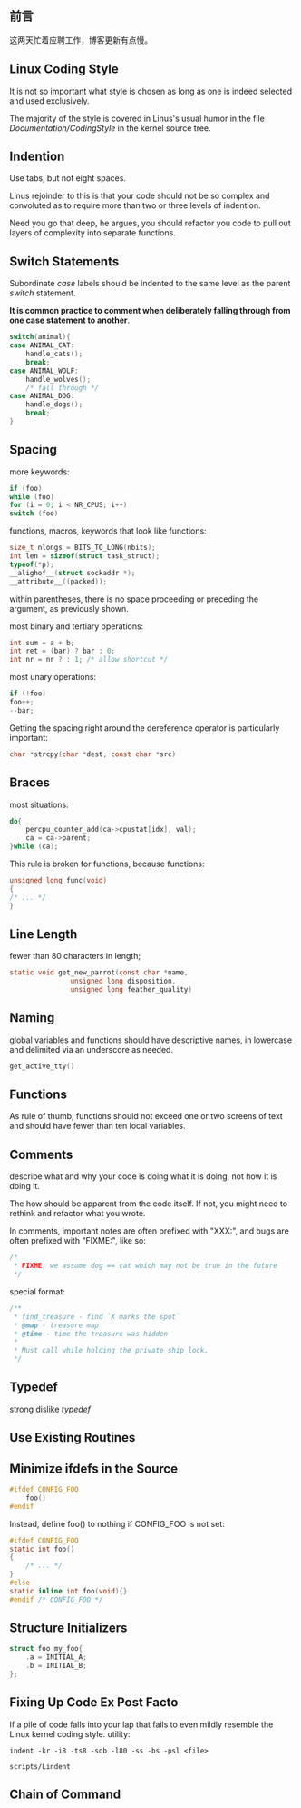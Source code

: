 ## **前言**
这两天忙着应聘工作，博客更新有点慢。

## **Linux Coding Style**
It is not so important what style is chosen as long as one is indeed selected and used exclusively.

The majority of the style is covered in Linus's usual humor in the file *Documentation/CodingStyle* in the kernel source tree.

## **Indention**
Use tabs, but not eight spaces.

Linus rejoinder to this is that your code should not be so complex and convoluted as to require more than two or three levels of indention.

Need you go that deep, he argues, you should refactor you code to pull out layers of complexity into separate functions.

## **Switch Statements**
Subordinate *case* labels should be  indented to the same level as the parent *switch* statement.

**It is common practice to comment when deliberately falling through from one case statement to another**.

```c
switch(animal){
case ANIMAL_CAT:
	handle_cats();
	break;
case ANIMAL_WOLF:
	handle_wolves();
	/* fall through */
case ANIMAL_DOG:
	handle_dogs();
	break;
}
```

## **Spacing**
more keywords:
```c
if (foo)
while (foo)
for (i = 0; i < NR_CPUS; i++)
switch (foo)
```

functions, macros, keywords that look like functions:
```c
size_t nlongs = BITS_TO_LONG(nbits);
int len = sizeof(struct task_struct);
typeof(*p);
__alighof__(struct sockaddr *);
__attribute__((packed));
```

within parentheses, there is no space proceeding or preceding the argument, as previously shown.

most binary and tertiary operations:
```c
int sum = a + b;
int ret = (bar) ? bar : 0;
int nr = nr ? : 1; /* allow shortcut */
```

most unary operations:
```c
if (!foo)
foo++;
--bar;
```

Getting the spacing right around the dereference operator is particularly important:
```c
char *strcpy(char *dest, const char *src)
```

## **Braces**
most situations:
```c
do{
	percpu_counter_add(ca->cpustat[idx], val);
	ca = ca->parent;
}while (ca);
```

This rule is broken for functions, because functions:
```c
unsigned long func(void)
{
/* ... */
}
```

## **Line Length**
fewer than 80 characters in length;

```c
static void get_new_parrot(const char *name,
			   unsigned long disposition,
			   unsigned long feather_quality)
```

## **Naming**
global variables and functions should have descriptive names, in lowercase and delimited via an underscore as needed.
```c
get_active_tty()
```

## **Functions**
As rule of thumb, functions should not exceed one or two screens of text and should have fewer than ten local variables.

## **Comments**
describe what and why your code is doing what it is doing, not how it is doing it.

The how should be apparent from the code itself. If not, you might need to rethink and refactor what you wrote.

In comments, important notes are often prefixed with "XXX:", and bugs are often prefixed with "FIXME:", like so:
```c
/*
 * FIXME: we assume dog == cat which may not be true in the future
 */
```

special format:
```c
/**
 * find_treasure - find `X marks the spot`
 * @map - treasure map
 * @time - time the treasure was hidden
 *
 * Must call while holding the private_ship_lock.
 */
```

## **Typedef**
strong dislike *typedef*

## **Use Existing Routines**

## **Minimize ifdefs in the Source**
```c
#ifdef CONFIG_FOO
	foo()
#endif
```

Instead, define foo() to nothing if CONFIG_FOO is not set:
```c
#ifdef CONFIG_FOO
static int foo()
{
	/* ... */
}
#else
static inline int foo(void){}
#endif /* CONFIG_FOO */
```

## **Structure Initializers**
```c
struct foo my_foo{
	.a = INITIAL_A;
	.b = INITIAL_B;
};
```

## **Fixing Up Code Ex Post Facto**
If a pile of code falls into your lap that fails to even mildly resemble the Linux kernel coding style.
utility:
```
indent -kr -i8 -ts8 -sob -l80 -ss -bs -psl <file>
```
```
scripts/Lindent
```

## **Chain of Command**

